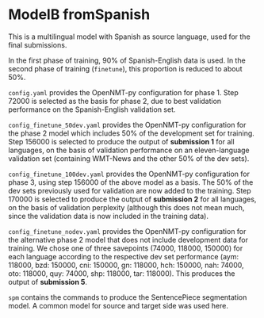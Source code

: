 # ModelB fromSpanish

This is a multilingual model with Spanish as source language, used for the final submissions.

In the first phase of training, 90% of Spanish-English data is used. In the second phase of training (`finetune`), this proportion is reduced to about 50%.

`config.yaml` provides the OpenNMT-py configuration for phase 1. Step 72000 is selected as the basis for phase 2, due to best validation performance on the Spanish-English validation set.

`config_finetune_50dev.yaml` provides the OpenNMT-py configuration for the phase 2 model which includes 50% of the development set for training. Step 156000 is selected to produce the output of **submission 1** for all languages, on the basis of validation performance on an eleven-language validation set (containing WMT-News and the other 50% of the dev sets).

`config_finetune_100dev.yaml` provides the OpenNMT-py configuration for phase 3, using step 156000 of the above model as a basis. The 50% of the dev sets previously used for validation are now added to the training. Step 170000 is selected to produce the output of **submission 2** for all languages, on the basis of validation perplexity (although this does not mean much, since the validation data is now included in the training data).

`config_finetune_nodev.yaml` provides the OpenNMT-py configuration for the alternative phase 2 model that does not include development data for training. We chose one of three savepoints (74000, 118000, 150000) for each language according to the respective dev set performance (aym: 118000, bzd: 150000, cni: 150000, gn: 118000, hch: 150000, nah: 74000, oto: 118000, quy: 74000, shp: 118000, tar: 118000). This produces the output of **submission 5**.

`spm` contains the commands to produce the SentencePiece segmentation model. A common model for source and target side was used here.
